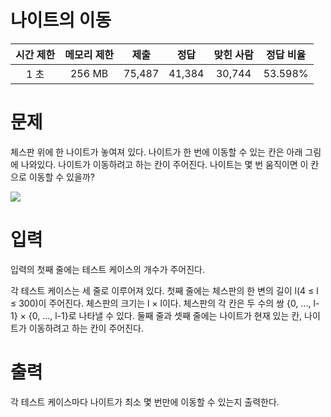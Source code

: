 # 나이트의 이동
| 시간 제한 | 메모리 제한 | 제출 | 정답 | 맞힌 사람 | 정답 비율 |
|:----------:|:------------:|:------:|:------:|:-----------:|:------------:|
| 1 초 | 256 MB | 75,487 | 41,384 | 30,744 | 53.598% |


# 문제
체스판 위에 한 나이트가 놓여져 있다. 나이트가 한 번에 이동할 수 있는 칸은 아래 그림에 나와있다. 나이트가 이동하려고 하는 칸이 주어진다. 나이트는 몇 번 움직이면 이 칸으로 이동할 수 있을까?

![](https://www.acmicpc.net/upload/images/knight.png)

# 입력
입력의 첫째 줄에는 테스트 케이스의 개수가 주어진다.

각 테스트 케이스는 세 줄로 이루어져 있다. 첫째 줄에는 체스판의 한 변의 길이 l(4 ≤ l ≤ 300)이 주어진다. 체스판의 크기는 l × l이다. 체스판의 각 칸은 두 수의 쌍 {0, ..., l-1} × {0, ..., l-1}로 나타낼 수 있다. 둘째 줄과 셋째 줄에는 나이트가 현재 있는 칸, 나이트가 이동하려고 하는 칸이 주어진다.

# 출력
각 테스트 케이스마다 나이트가 최소 몇 번만에 이동할 수 있는지 출력한다.